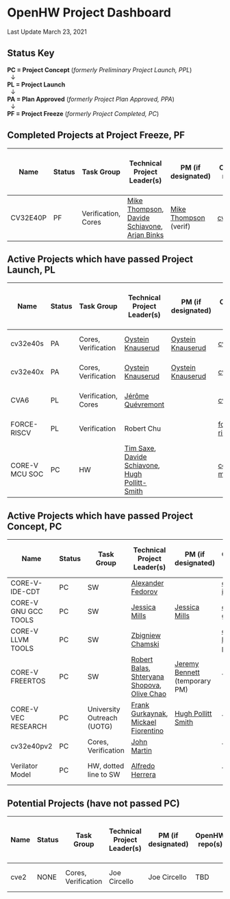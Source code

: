 
# OpenHW Project Dashboard

Last Update March 23, 2021

## Status Key
**PC = Project Concept** (*formerly Preliminary Project Launch, PPL*)  
&nbsp; &#8595;  
**PL = Project Launch**  
&nbsp; &#8595;  
**PA = Plan Approved** (*formerly Project Plan Approved, PPA*)  
&nbsp; &#8595;  
**PF = Project Freeze** (*formerly Project Completed, PC*)


## Completed Projects at Project Freeze, PF

| Name     	  | Status 	| Task Group                          | Technical Project Leader(s)                   | PM (if designated) 	| OpenHW repo(s)  | EF Project 		| ECLIPSE CQ   	|  PC 		| PL 		|PA 		| PF 		|Project Proposal (or Readme File) 						|
|----------	  |--------	|-----------------------------	|----------------------------------------------	|--------------------	|--------------	  | -----------------  	|-------------- |------------ 	|-------------- |-------------- |-------------- |---------------------------------------------------------------------- |
| CV32E40P 	  | PF     	| Verification,  Cores 		| [Mike Thompson](https://github.com/orgs/openhwgroup/people/MikeOpenHWGroup),  [Davide Schiavone](https://github.com/orgs/openhwgroup/people/davideschiavone), [Arjan Binks](https://github.com/orgs/openhwgroup/people/Silabs-ArjanB)  	| [Mike Thompson](https://github.com/orgs/openhwgroup/people/MikeOpenHWGroup) (verif) | [cv32e40p](https://github.com/openhwgroup/cv32e40p)        | CORE-V Cores      	| [22444](https://dev.eclipse.org/ipzilla/show_bug.cgi?id=22444), [22415](https://dev.eclipse.org/ipzilla/show_bug.cgi?id=22415), [22867](http://dev.eclipse.org/ipzilla/show_bug.cgi?id=22867). [22987](https://dev.eclipse.org/ipzilla/show_bug.cgi?id=22987) 	| grandfathered | grandfathered	| grandfathered	|RTL Freeze [REL 1.0.0](https://projects.eclipse.org/projects/openhw.corev/downloads) 2021.01.20(A)	| [core-v cv32e40p readme](https://github.com/openhwgroup/cv32e40p/blob/master/README.md)		|




## Active Projects which have passed Project Launch, PL

| Name     	  | Status 	| Task Group                          | Technical Project Leader(s)                   |  PM (if designated)  	| OpenHW repo(s)  | EF Project 		| ECLIPSE CQ   	|  PC 		| PL 		|PA 		| Project Proposal (or Readme File) 						| Project Plan |
|----------	  |--------	|-----------------------------	|----------------------------------------------	|--------------------	|--------------	  | -----------------  	|-------------- |------------ 	|-------------- |-------------- |---------------------------------------------------------------------- | ---------------------------------------------------------------------- |
| cv32e40s  		|  PA | Cores, Verification                  | [Oystein Knauserud](https://github.com/silabs-oysteink) 					|      [Oystein Knauserud](https://github.com/silabs-oysteink)		| [cv32e40s](https://github.com/openhwgroup/cv32e40s)     | CORE-V Cores 	| [23159](https://dev.eclipse.org/ipzilla/show_bug.cgi?id=23159)    	| 21.02.22 (A)	| 21.02.22 (A) 		| 21.03.22 (P)		| [cv32e40s combined PPL/PL](https://github.com/openhwgroup/core-v-docs/blob/master/program/Project%20Descriptions%20and%20Plans/CV32E40S/CV32E40S-PPL.md)								|  [slides, ](https://github.com/openhwgroup/core-v-docs/blob/master/program/Project%20Descriptions%20and%20Plans/CV32E40S/CV32E40X_CV32E40S_project_plan.pdf)       [checklist](https://github.com/openhwgroup/core-v-docs/blob/master/program/Project%20Descriptions%20and%20Plans/CV32E40S/CV32E40X_CV32E40S_PA.xlsx)         |
| cv32e40x  		|  PA | Cores, Verification                  | [Oystein Knauserud](https://github.com/silabs-oysteink) 					|      [Oystein Knauserud](https://github.com/silabs-oysteink)		| [cv32e40x](https://github.com/openhwgroup/cv32e40x)     | CORE-V Cores 	| [23159](https://dev.eclipse.org/ipzilla/show_bug.cgi?id=23159)       	| 21.02.22 (A)	| 21.02.22 (A) 		| 21.03.22 (P)		| [cv32e40x combined PPL/PL](https://github.com/openhwgroup/core-v-docs/blob/master/program/Project%20Descriptions%20and%20Plans/CV32E40X/CV32E40X-PPL.md)		|  [slides, ](https://github.com/openhwgroup/core-v-docs/blob/master/program/Project%20Descriptions%20and%20Plans/CV32E40X/CV32E40X_CV32E40S_project_plan.pdf)   [checklist](https://github.com/openhwgroup/core-v-docs/blob/master/program/Project%20Descriptions%20and%20Plans/CV32E40X/CV32E40X_CV32E40S_PA.xlsx)
| CVA6  		|  PL | Verification, Cores           | [Jérôme Quévremont](https://github.com/orgs/openhwgroup/people/jquevremont) 				|  		| [cva6](https://github.com/openhwgroup/cva6)       	  | CORE-V Cores 	| [22416](https://dev.eclipse.org/ipzilla/show_bug.cgi?id=22416)       	| 20.09.28 (A)	| 2021.01.20(A) | TBD		| [cva6 ppl](https://github.com/openhwgroup/core-v-docs/blob/master/program/Project%20Descriptions%20and%20Plans/CVA6/CVA6%20preliminary%20project%20proposal.md) |                 |
| FORCE-RISCV  		|  PL | Verification                  | Robert Chu					|      		| [force-riscv](https://github.com/openhwgroup/force-riscv)     | CORE-V Cores 	| NONE       	| 20.09.28 (A)	| 20.10.26 (A) 		| TBD		| [force-riscv pl](https://github.com/openhwgroup/core-v-docs/blob/master/program/Project%20Descriptions%20and%20Plans/FORCE-RISCV/FORCE-RISCV%20ISG%20project%20proposal.md)								|                 |
| CORE-V MCU SOC   	|  PC | HW              | [Tim Saxe](https://github.com/timsaxe), [Davide Schiavone](https://github.com/orgs/openhwgroup/people/davideschiavone), 	[Hugh Pollitt-Smith](https://github.com/orgs/openhwgroup/people/hpollittsmith)   |       		| [core-v-mcu](https://github.com/openhwgroup/core-v-mcu)          	  | CORE-V Cores 	| NONE       	| 20.10.05 (A)	| 21.04.26 (A) 		| TBD		| [core-v-mcu-soc PL](https://github.com/openhwgroup/core-v-docs/blob/master/program/Project%20Descriptions%20and%20Plans/CORE-V%20MCU%20SoC/MCU%20PL%20Document.md)						 	| [core-v-mcu planning spreadsheet](https://github.com/openhwgroup/core-v-docs/blob/master/program/Project%20Descriptions%20and%20Plans/CORE-V%20MCU%20SoC/MCU%20SoC%20Project%20Plan%20at%20PL.xlsx)	|



## Active Projects which have passed Project Concept, PC

| Name     	  | Status 	| Task Group                          | Technical Project Leader(s)                   |  PM (if designated)  	| OpenHW repo(s)  | EF Project 		| ECLIPSE CQ   	|  PC 		| PL 		|PA 		| Project Proposal (or Readme File) 						|
|----------	  |--------	|-----------------------------	|----------------------------------------------	|--------------------	|--------------	  | -----------------  	|-------------- |------------ 	|-------------- |-------------- |---------------------------------------------------------------------- |
| CORE-V-IDE-CDT  | PC       	| SW                            | [Alexander Fedorov](https://github.com/orgs/openhwgroup/people/ruspl-afed) 				|       	| [core-v-ide-cdt](https://github.com/openhwgroup/core-v-ide-cdt)  | CORE-V Cores 	| [22867](http://dev.eclipse.org/ipzilla/show_bug.cgi?id=22867)     	| 20.08.31(A) 	| TBD 	| TBD		| [core-v-ide-cdt ppl](https://github.com/openhwgroup/core-v-docs/blob/master/program/Project%20Descriptions%20and%20Plans/CORE-V%20IDE/CORE-V%20IDE%20prelminary%20project%20proposal.md)			|
| CORE-V GNU GCC TOOLS  |  PC | SW                            | [Jessica Mills](https://github.com/jessicamills) 				| [Jessica Mills](https://github.com/jessicamills)  		| [corev-gcc](https://github.com/openhwgroup/corev-gcc)       | not under EF 	| n/a       	| 20.10.05 (A)	| TBD	 	| TBD 		|  [core-v gnu gcc tools ppl](https://github.com/openhwgroup/core-v-docs/blob/master/program/Project%20Descriptions%20and%20Plans/CORE-V%20GNU-Tools/core-v-gnu-tools-ppl.md) 	|							 	|	
| CORE-V LLVM TOOLS  	|  PC | SW              | [Zbigniew Chamski](https://github.com/PicoPET)    |       		| [corev-llvm-project](https://github.com/openhwgroup/corev-llvm-project)     	  | not under EF (tentative) 	| n/a       	| 20.11.30 (A)	| TBD 		| TBD		| [llvm-toolchain-ppl](https://github.com/openhwgroup/core-v-docs/blob/master/program/Project%20Descriptions%20and%20Plans/LLVM%20Toochain/llvm-toolchain-ppl.md)	
| CORE-V FREERTOS  	|  PC | SW              | [Robert Balas](https://github.com/bluewww), [Shteryana Shopova](https://github.com/shteryana), [Olive Chao](https://github.com/olivetreezhao)    |  [Jeremy Bennett](https://github.com/jeremybennett) (temporary PM)     		| TBD       	  | not under EF (tentative) 	| n/a       	| 20.11.30 (A)	| TBD 		| TBD		| [core-v-free-rtos-ppl](https://github.com/openhwgroup/core-v-docs/blob/master/program/Project%20Descriptions%20and%20Plans/Free%20RTOS/core-v-free-rtos-ppl.md)	
| CORE-V VEC RESEARCH  |  PC | University Outreach (UOTG)              | [Frank Gurkaynak](https://github.com/gurkaynak), [Mickael Fiorentino](https://github.com/mickaelfiorentino) |  [Hugh Pollitt Smith](https://github.com/orgs/openhwgroup/people/hpollittsmith)     		| TBD       	  | CORE-V Cores 	| NONE       	| 20.11.30 (A)	| TBD 		| TBD		| [core-v-VEC research ppl](https://github.com/openhwgroup/core-v-docs/blob/master/program/Project%20Descriptions%20and%20Plans/CORE-V%20VEC%20Research/PPL%20proposal%20for%20Core-V-VEC%20Research%20Project.md)	
| cv32e40pv2  	|  PC | Cores, Verification              | [John Martin](https://github.com/orgs/openhwgroup/people/jm4rtin)   |       		| TBD       	  | CORE-V Cores 	| NONE       	| TBD	| TBD 		| TBD		| [cv32e40pv2 ppl](https://github.com/openhwgroup/core-v-docs/blob/master/program/Project%20Descriptions%20and%20Plans/CV32E40Pv2/CV32E40Pv2%20preliminary%20project%20proposal.md)						 	|
| Verilator Model  	|  PC | HW, dotted line to SW             | [Alfredo Herrera](https://github.com/alfredoh1234) |      		| TBD       	  | CORE-V Cores 	| NONE       	| TBD	| TBD 		| TBD		| 	[Verilator Modeling PPL](https://github.com/openhwgroup/core-v-docs/blob/master/program/Project%20Descriptions%20and%20Plans/Verilator%20Model/verilator-modeling-ppl.mdd)				 	|

## Potential Projects (have not passed PC)
| Name     	  | Status 	| Task Group                     | Technical Project Leader(s)                   |  PM (if designated)  	| OpenHW repo(s)  | EF Project 		| ECLIPSE CQ   	|  PC 		| PL 		|PA 		| Project Proposal (or Readme File) 						|
|----------	  |--------	|-----------------------------	|----------------------------------------------	|--------------------	|--------------	  | -----------------  	|-------------- |------------ 	|-------------- |-------------- |---------------------------------------------------------------------- |
| cve2  	|  NONE | Cores, Verification              | Joe Circello  |  Joe Circello    		| TBD       	  | CORE-V Cores 	|        	| TBD	| TBD 		| TBD		| 					 	|

